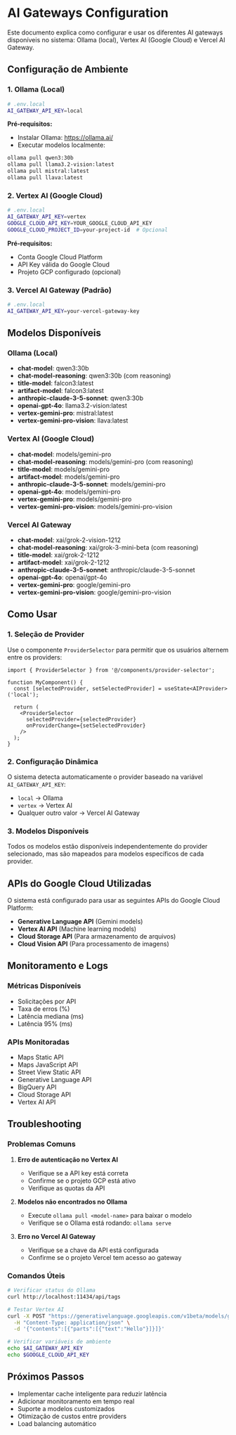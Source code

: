 # AI Gateways Configuration

Este documento explica como configurar e usar os diferentes AI gateways disponíveis no sistema: Ollama (local), Vertex AI (Google Cloud) e Vercel AI Gateway.

## Configuração de Ambiente

### 1. Ollama (Local)
```bash
# .env.local
AI_GATEWAY_API_KEY=local
```

**Pré-requisitos:**
- Instalar Ollama: https://ollama.ai/
- Executar modelos localmente:
```bash
ollama pull qwen3:30b
ollama pull llama3.2-vision:latest
ollama pull mistral:latest
ollama pull llava:latest
```

### 2. Vertex AI (Google Cloud)
```bash
# .env.local
AI_GATEWAY_API_KEY=vertex
GOOGLE_CLOUD_API_KEY=YOUR_GOOGLE_CLOUD_API_KEY
GOOGLE_CLOUD_PROJECT_ID=your-project-id  # Opcional
```

**Pré-requisitos:**
- Conta Google Cloud Platform
- API Key válida do Google Cloud
- Projeto GCP configurado (opcional)

### 3. Vercel AI Gateway (Padrão)
```bash
# .env.local
AI_GATEWAY_API_KEY=your-vercel-gateway-key
```

## Modelos Disponíveis

### Ollama (Local)
- **chat-model**: qwen3:30b
- **chat-model-reasoning**: qwen3:30b (com reasoning)
- **title-model**: falcon3:latest
- **artifact-model**: falcon3:latest
- **anthropic-claude-3-5-sonnet**: qwen3:30b
- **openai-gpt-4o**: llama3.2-vision:latest
- **vertex-gemini-pro**: mistral:latest
- **vertex-gemini-pro-vision**: llava:latest

### Vertex AI (Google Cloud)
- **chat-model**: models/gemini-pro
- **chat-model-reasoning**: models/gemini-pro (com reasoning)
- **title-model**: models/gemini-pro
- **artifact-model**: models/gemini-pro
- **anthropic-claude-3-5-sonnet**: models/gemini-pro
- **openai-gpt-4o**: models/gemini-pro
- **vertex-gemini-pro**: models/gemini-pro
- **vertex-gemini-pro-vision**: models/gemini-pro-vision

### Vercel AI Gateway
- **chat-model**: xai/grok-2-vision-1212
- **chat-model-reasoning**: xai/grok-3-mini-beta (com reasoning)
- **title-model**: xai/grok-2-1212
- **artifact-model**: xai/grok-2-1212
- **anthropic-claude-3-5-sonnet**: anthropic/claude-3-5-sonnet
- **openai-gpt-4o**: openai/gpt-4o
- **vertex-gemini-pro**: google/gemini-pro
- **vertex-gemini-pro-vision**: google/gemini-pro-vision

## Como Usar

### 1. Seleção de Provider
Use o componente `ProviderSelector` para permitir que os usuários alternem entre os providers:

```tsx
import { ProviderSelector } from '@/components/provider-selector';

function MyComponent() {
  const [selectedProvider, setSelectedProvider] = useState<AIProvider>('local');

  return (
    <ProviderSelector
      selectedProvider={selectedProvider}
      onProviderChange={setSelectedProvider}
    />
  );
}
```

### 2. Configuração Dinâmica
O sistema detecta automaticamente o provider baseado na variável `AI_GATEWAY_API_KEY`:
- `local` → Ollama
- `vertex` → Vertex AI
- Qualquer outro valor → Vercel AI Gateway

### 3. Modelos Disponíveis
Todos os modelos estão disponíveis independentemente do provider selecionado, mas são mapeados para modelos específicos de cada provider.

## APIs do Google Cloud Utilizadas

O sistema está configurado para usar as seguintes APIs do Google Cloud Platform:

- **Generative Language API** (Gemini models)
- **Vertex AI API** (Machine learning models)
- **Cloud Storage API** (Para armazenamento de arquivos)
- **Cloud Vision API** (Para processamento de imagens)

## Monitoramento e Logs

### Métricas Disponíveis
- Solicitações por API
- Taxa de erros (%)
- Latência mediana (ms)
- Latência 95% (ms)

### APIs Monitoradas
- Maps Static API
- Maps JavaScript API
- Street View Static API
- Generative Language API
- BigQuery API
- Cloud Storage API
- Vertex AI API

## Troubleshooting

### Problemas Comuns

1. **Erro de autenticação no Vertex AI**
   - Verifique se a API key está correta
   - Confirme se o projeto GCP está ativo
   - Verifique as quotas da API

2. **Modelos não encontrados no Ollama**
   - Execute `ollama pull <model-name>` para baixar o modelo
   - Verifique se o Ollama está rodando: `ollama serve`

3. **Erro no Vercel AI Gateway**
   - Verifique se a chave da API está configurada
   - Confirme se o projeto Vercel tem acesso ao gateway

### Comandos Úteis

```bash
# Verificar status do Ollama
curl http://localhost:11434/api/tags

# Testar Vertex AI
curl -X POST "https://generativelanguage.googleapis.com/v1beta/models/gemini-pro:generateContent?key=YOUR_API_KEY" \
  -H "Content-Type: application/json" \
  -d '{"contents":[{"parts":[{"text":"Hello"}]}]}'

# Verificar variáveis de ambiente
echo $AI_GATEWAY_API_KEY
echo $GOOGLE_CLOUD_API_KEY
```

## Próximos Passos

- Implementar cache inteligente para reduzir latência
- Adicionar monitoramento em tempo real
- Suporte a modelos customizados
- Otimização de custos entre providers
- Load balancing automático